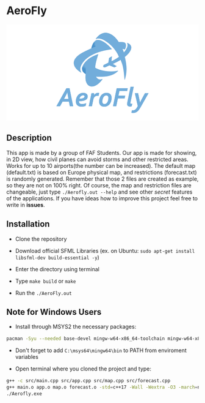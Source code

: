 # AeroFly

<p align="center" style="text-align:center">
    <img src="textures/Logo.png" width="512px" alt="logo"/>
</p>

## Description

This app is made by a group of FAF Students. Our app is made for showing, in 2D view, how civil planes can avoid storms and other restricted areas. Works for up to 10 airports(the number can be increased). The default map (default.txt) is based on Europe physical map, and restrictions (forecast.txt) is randomly generated. Remember that those 2 files are created as example, so they are not on 100% right. Of course, the map and restriction files are changeable, just type ```./Aerofly.out --help``` and see other _secret_ features of the applications. If you have ideas how to improve this project feel free to write in **issues**.

## Installation

* Clone the repository

* Download official SFML Libraries (ex. on Ubuntu: ```sudo apt-get install libsfml-dev build-essential -y```)

* Enter the directory using terminal

* Type ```make build``` or ```make```

* Run the ```./AeroFly.out```

## Note for Windows Users

* Install through MSYS2 the necessary packages:

```bash
pacman -Syu --needed base-devel mingw-w64-x86_64-toolchain mingw-w64-x86_64-sfml
```

* Don't forget to add ```C:\msys64\mingw64\bin``` to PATH from enviroment variables

* Open terminal where you cloned the project and type:

```bash
g++ -c src/main.cpp src/app.cpp src/map.cpp src/forecast.cpp
g++ main.o app.o map.o forecast.o -std=c++17 -Wall -Wextra -O3 -march=native -lsfml-graphics -lsfml-window -lsfml-system -o Aerofly.exe
./Aerofly.exe
```
